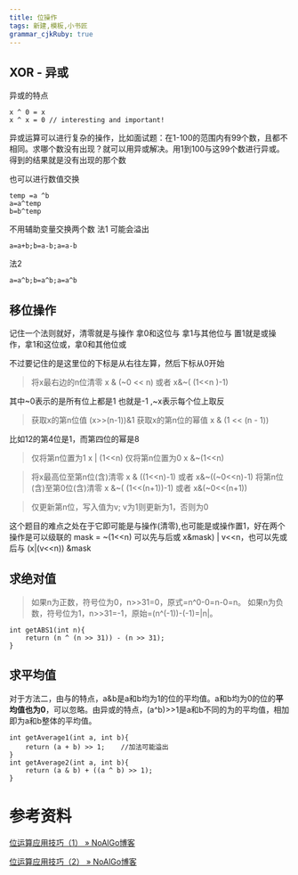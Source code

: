 ```yaml
---
title: 位操作
tags: 新建,模板,小书匠
grammar_cjkRuby: true
---
```



## XOR - 异或
异或的特点 

```
x ^ 0 = x
x ^ x = 0 // interesting and important!
```

异或运算可以进行复杂的操作，比如面试题：在1-100的范围内有99个数，且都不相同。求哪个数没有出现？就可以用异或解决。用1到100与这99个数进行异或。得到的结果就是没有出现的那个数

也可以进行数值交换 
```
temp =a ^b
a=a^temp
b=b^temp
```

不用辅助变量交换两个数
法1 可能会溢出
```
a=a+b;b=a-b;a=a-b
```
法2
```
a=a^b;b=a^b;a=a^b
```


## 移位操作 
记住一个法则就好，清零就是与操作 拿0和这位与 拿1与其他位与
置1就是或操作，拿1和这位或，拿0和其他位或

不过要记住的是这里位的下标是从右往左算，然后下标从0开始
> 将x最右边的n位清零  x & (~0 << n) 或者  x&~( (1<<n )-1)

其中~0表示的是所有位上都是1 也就是-1 ,~x表示每个位上取反

> 获取x的第n位值  (x>>(n-1))&1 
获取x的第n位的幂值  x & (1 << (n - 1))

比如12的第4位是1，而第四位的幂是8

>仅将第n位置为1  x | (1<<n)
>仅将第n位置为0   x &~(1<<n)

> 将x最高位至第n位(含)清零   x & ((1<<n)-1)    或者  x&~((~0<<n)-1)
> 将第n位(含)至第0位(含)清零  x &~( (1<<(n+1))-1)    或者 x&(~0<<(n+1))

> 仅更新第n位，写入值为v; v为1则更新为1，否则为0

这个题目的难点之处在于它即可能是与操作(清零),也可能是或操作置1，好在两个操作是可以级联的
mask = ~(1<<n) 
可以先与后或   x&mask) | v<<n，也可以先或后与 (x|(v<<n)) &mask     

## 求绝对值 
>如果n为正数，符号位为0，n>>31=0，原式=n^0-0=n-0=n。
如果n为负数，符号位为1，n>>31=-1，原始=(n^(-1))-(-1)=|n|。

```
int getABS1(int n){
	return (n ^ (n >> 31)) - (n >> 31);
}
```
##  求平均值
对于方法二，由与的特点，a&b是a和b均为1的位的平均值。a和b均为0的位的**平均值也为0**，可以忽略。由异或的特点，(a^b)>>1是a和b不同的为的平均值，相加即为a和b整体的平均值。

```
int getAverage1(int a, int b){
	return (a + b) >> 1;	//加法可能溢出
}
int getAverage2(int a, int b){
	return (a & b) + ((a ^ b) >> 1);
}
```


# 参考资料

[位运算应用技巧（1） » NoAlGo博客](http://noalgo.info/344.html)

[位运算应用技巧（2） » NoAlGo博客](http://noalgo.info/353.html)


  [1]: www.baidu.com